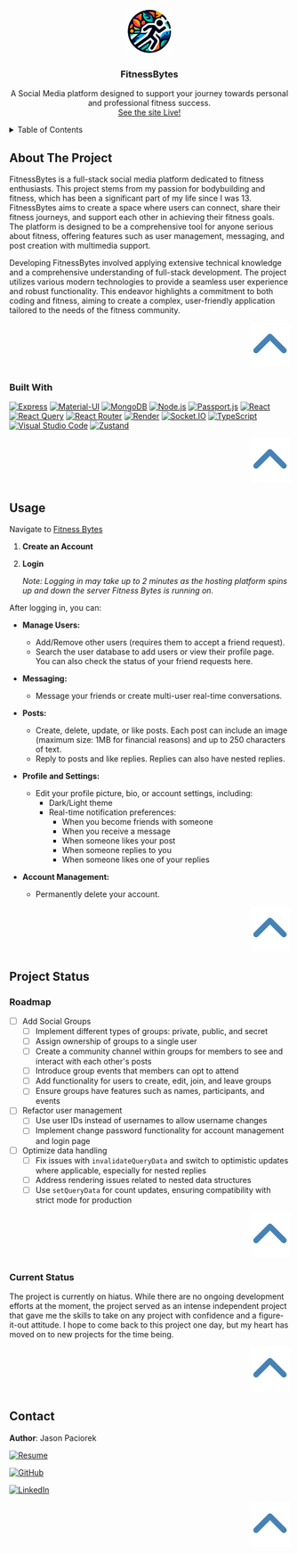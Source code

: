 <a name="readme-top"></a>

<!-- PROJECT LOGO -->
<br />
<div align="center">
  <a href="https://www.fitness-bytes.com/">
    <img src="./fitness-bytes-frontend/public/FitnessBytes-Circle.webp" alt="Logo" width="80" height="80">
  </a>

  <h3 align="center">FitnessBytes</h3>

  <p align="center">
    A Social Media platform designed to support your journey towards personal and professional fitness success.
    <br />
    <a href="https://www.fitness-bytes.com/">See the site Live!</a>
  </p>
</div>



<!-- TABLE OF CONTENTS -->
<details>
  <summary>Table of Contents</summary>
  <ol>
    <li>
      <a href="#about-the-project">About The Project</a>
      <ul>
        <li><a href="#built-with">Built With</a></li>
        <li><a href="#usage">Usage</a></li>
      </ul>
    </li>
    <li><a href="#roadmap">Roadmap</a></li>
    <li><a href="#contact">Contact</a></li>
    <li><a href="#project-status">Project Status</a></li>
  </ol>
</details>



<!-- ABOUT THE PROJECT -->
## About The Project

FitnessBytes is a full-stack social media platform dedicated to fitness enthusiasts. This project stems from my passion for bodybuilding and fitness, which has been a significant part of my life since I was 13. FitnessBytes aims to create a space where users can connect, share their fitness journeys, and support each other in achieving their fitness goals. The platform is designed to be a comprehensive tool for anyone serious about fitness, offering features such as user management, messaging, and post creation with multimedia support.

Developing FitnessBytes involved applying extensive technical knowledge and a comprehensive understanding of full-stack development. The project utilizes various modern technologies to provide a seamless user experience and robust functionality. This endeavor highlights a commitment to both coding and fitness, aiming to create a complex, user-friendly application tailored to the needs of the fitness community.

<p align="right">
  <a href="#readme-top">
    <img src="./public/arrowIcon.svg" alt="Arrow Icon">
  </a>
</p>

### Built With

[![Express](https://img.shields.io/badge/express.js-%23404d59.svg?style=for-the-badge&logo=express&logoColor=%2361DAFB)][express-url]
[![Material-UI](https://img.shields.io/badge/material--ui-%230081CB.svg?style=for-the-badge&logo=material-ui&logoColor=white)][material-ui-url]
[![MongoDB](https://img.shields.io/badge/MongoDB-%2347A248.svg?style=for-the-badge&logo=mongodb&logoColor=white)][MongoDB]
[![Node.js](https://img.shields.io/badge/node.js-%23339933.svg?style=for-the-badge&logo=node.js&logoColor=white)][nodejs-url]
[![Passport.js](https://img.shields.io/badge/Passport.js-34E27A?style=for-the-badge&logo=passport&logoColor=white)][PassportJs]
[![React](https://img.shields.io/badge/react%20-%2320232a.svg?style=for-the-badge&logo=react&logoColor=%2361DAFB)][React-url]
[![React Query](https://img.shields.io/badge/-React%20Query-FF4154?style=for-the-badge&logo=react%20query&logoColor=white)][React-Query-url]
[![React Router](https://img.shields.io/badge/React_Router-CA4245?style=for-the-badge&logo=react-router&logoColor=white)][react-router-url]
[![Render](https://img.shields.io/badge/render-%23000000.svg?style=for-the-badge&logo=render&logoColor=white)][render-url]
[![Socket.IO](https://img.shields.io/badge/socket.io-%23010101.svg?style=for-the-badge&logo=socket.io&logoColor=white)][Socket.IO]
[![TypeScript](https://img.shields.io/badge/typescript-%23007ACC.svg?style=for-the-badge&logo=typescript&logoColor=white)][typescript-url]
[![Visual Studio Code](https://img.shields.io/badge/Visual%20Studio%20Code-0078d7.svg?style=for-the-badge&logo=visual-studio-code&logoColor=white)][vscode-url]
[![Zustand](https://img.shields.io/badge/%20zustand-%2320232a.svg?style=for-the-badge&logo=react&logoColor=%2361DAFB)][zustland-url]


<p align="right">
  <a href="#readme-top">
    <img src="./public/arrowIcon.svg" alt="Arrow Icon">
  </a>
</p>

<!-- USAGE EXAMPLES -->
## Usage

Navigate to [Fitness Bytes](https://www.fitness-bytes.com/)

1. **Create an Account**
2. **Login**

   _Note: Logging in may take up to 2 minutes as the hosting platform spins up and down the server Fitness Bytes is running on._

After logging in, you can:

- **Manage Users:**
  - Add/Remove other users (requires them to accept a friend request).
  - Search the user database to add users or view their profile page. You can also check the status of your friend requests here.

- **Messaging:**
  - Message your friends or create multi-user real-time conversations.

- **Posts:**
  - Create, delete, update, or like posts. Each post can include an image (maximum size: 1MB for financial reasons) and up to 250 characters of text.
  - Reply to posts and like replies. Replies can also have nested replies.

- **Profile and Settings:**
  - Edit your profile picture, bio, or account settings, including:
    - Dark/Light theme
    - Real-time notification preferences:
      - When you become friends with someone
      - When you receive a message
      - When someone likes your post
      - When someone replies to you
      - When someone likes one of your replies

- **Account Management:**
  - Permanently delete your account.

<p align="right">
  <a href="#readme-top">
    <img src="./public/arrowIcon.svg" alt="Arrow Icon">
  </a>
</p>

## Project Status

<!-- ROADMAP -->
### Roadmap

- [ ] Add Social Groups
  - [ ] Implement different types of groups: private, public, and secret
  - [ ] Assign ownership of groups to a single user
  - [ ] Create a community channel within groups for members to see and interact with each other's posts
  - [ ] Introduce group events that members can opt to attend
  - [ ] Add functionality for users to create, edit, join, and leave groups
  - [ ] Ensure groups have features such as names, participants, and events

- [ ] Refactor user management
  - [ ] Use user IDs instead of usernames to allow username changes
  - [ ] Implement change password functionality for account management and login page

- [ ] Optimize data handling
  - [ ] Fix issues with `invalidateQueryData` and switch to optimistic updates where applicable, especially for nested replies
  - [ ] Address rendering issues related to nested data structures
  - [ ] Use `setQueryData` for count updates, ensuring compatibility with strict mode for production

<p align="right">
  <a href="#readme-top">
    <img src="./public/arrowIcon.svg" alt="Arrow Icon">
  </a>
</p>

### Current Status

The project is currently on hiatus. While there are no ongoing development efforts at the moment, the project served as an intense independent project that gave me the skills to take on any project with confidence and a figure-it-out attitude. I hope to come back to this project one day, but my heart has moved on to new projects for the time being.

<p align="right">
  <a href="#readme-top">
    <img src="./public/arrowIcon.svg" alt="Arrow Icon">
  </a>
</p>

<!-- CONTACT -->
## Contact

**Author**: Jason Paciorek

[![Resume](https://img.shields.io/badge/Resume-4285F4?style=for-the-badge&logoColor=white)](https://paciorekj.github.io/)

[![GitHub](https://img.shields.io/badge/github-%23121011.svg?style=for-the-badge&logo=github&logoColor=white)][github-url]

[![LinkedIn][linkedin-shield]][linkedin-url]

<p align="right">
  <a href="#readme-top">
    <img src="./public/arrowIcon.svg" alt="Arrow Icon">
  </a>
</p>

<!-- MARKDOWN LINKS & IMAGES -->
<!-- https://www.markdownguide.org/basic-syntax/#reference-style-links -->

[linkedin-shield]: https://img.shields.io/badge/-LinkedIn-black.svg?style=for-the-badge&logo=linkedin&colorB=555
[linkedin-url]: /www.linkedin.com/in/jasonpaciorek
[resume-url]: https://paciorekj.github.io/
[React-url]: https://react.dev/
[material-ui-url]: https://mui.com/material-ui/
[React-Query-url]: https://tanstack.com/query/latest
[Socket.IO]: https://socket.io/
[MongoDB]: https://www.mongodb.com/
[PassportJs]: https://www.passportjs.org/
[react-router-url]: https://reactrouter.com/en/main
[typescript-url]: https://www.typescriptlang.org/
[express-url]: https://expressjs.com/
[nodejs-url]: https://nodejs.org/en
[zustland-url]: https://www.npmjs.com/package/zustand
[render-url]: https://render.com/
[vscode-url]: https://code.visualstudio.com/
[github-url]: https://github.com/PaciorekJ
